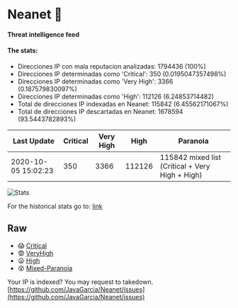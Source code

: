 # Neanet :hocho:
#### Threat intelligence feed
#### The stats:

- Direcciones IP con mala reputacion analizadas: 1794436 (100%)
- Direcciones IP determinadas como 'Critical':  350 (0.0195047357498%)
- Direcciones IP determinadas como 'Very High':  3366 (0.187579830097%)
- Direcciones IP determinadas como 'High':  112126 (6.24853714482)
- Total de direcciones IP indexadas en Neanet:  115842 (6.45562171067%)
- Total de direcciones IP descartadas en Neanet:  1678594 (93.5443782893%)

| Last Update | Critical | Very High | High | Paranoia |
| --- | --- | --- | --- | --- |
| 2020-10-05 15:02:23 | 350 | 3366 | 112126 | 115842 mixed list (Critical + Very High + High)|

![Stats](https://docs.google.com/spreadsheets/d/e/2PACX-1vSnaNMIXVabIpDJjufMlzH7poXnshF3mgd8Is1g9ytUEzVsP5my4Trn8f-xkoLLQ38xpL3HtmUexLo6/pubchart?oid=501124687&format=image)

For the historical stats go to: [link](/stats.csv)
## Raw
- :scream: [Critical](https://raw.githubusercontent.com/JavaGarcia/Neanet/master/blacklists/neanet_critical.txt)
- :fearful: [VeryHigh](https://raw.githubusercontent.com/JavaGarcia/Neanet/master/blacklists/neanet_veryHigh.txtt)
- :frowning: [High](https://raw.githubusercontent.com/JavaGarcia/Neanet/master/blacklists/neanet_high.txt)
- :dizzy_face: [Mixed-Paranoia](https://raw.githubusercontent.com/JavaGarcia/Neanet/master/blacklists/neanet_all.txt)


Your IP is indexed? You may request to takedown. [https://github.com/JavaGarcia/Neanet/issues](https://github.com/JavaGarcia/Neanet/issues)



















































































































































































































































































































































































































































































































































































































































































































































































































































































































































































































































































































































































































































































